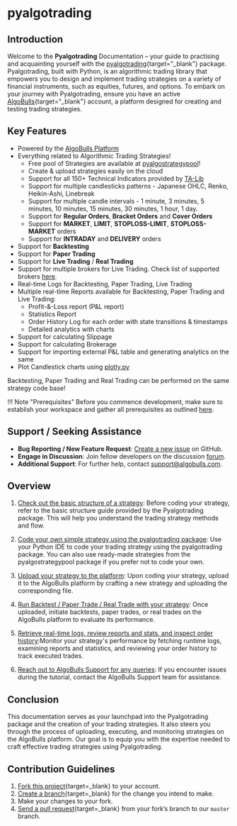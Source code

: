 # pyalgotrading

## Introduction

Welcome to the **Pyalgotrading** Documentation – your guide to practising and acquainting yourself with the [pyalgotrading](https://github.com/algobulls/pyalgotrading/){target="_blank"} package. Pyalgotrading, built with Python, is an algorithmic trading library that empowers you to design and implement trading strategies on a variety of financial instruments, such as equities, futures, and options. To embark on your journey with Pyalgotrading, ensure you have an active [AlgoBulls](https://www.algobulls.com/){target="_blank"} account, a platform designed for creating and testing trading strategies.

## Key Features

- Powered by the [AlgoBulls Platform]([https://app.algobulls.com](https://algobulls.com/build/))
- Everything related to Algorithmic Trading Strategies!
    - Free pool of Strategies are available at [pyalgostrategypool](https://github.com/algobulls/pyalgostrategypool)!
    - Create & upload strategies easily on the cloud
    - Support for all 150+ Technical Indicators provided by [TA-Lib](https://pypi.org/project/TA-Lib/)
    - Support for multiple candlesticks patterns - Japanese OHLC, Renko, Heikin-Ashi, Linebreak
    - Support for multiple candle intervals - 1 minute, 3 minutes, 5 minutes, 10 minutes, 15 minutes, 30 minutes, 1 hour, 1 day.
    - Support for **Regular Orders**, **Bracket Orders** and **Cover Orders**
    - Support for **MARKET**, **LIMIT**, **STOPLOSS-LIMIT**, **STOPLOSS-MARKET** orders
    - Support for **INTRADAY** and **DELIVERY** orders
- Support for **Backtesting**
- Support for **Paper Trading**
- Support for **Live Trading** / **Real Trading**
- Support for multiple brokers for Live Trading. Check list of supported brokers [here](https://app.algobulls.com/user/brokerlogin).
- Real-time Logs for Backtesting, Paper Trading, Live Trading
- Multiple real-time Reports available for Backtesting, Paper Trading and Live Trading:
    - Profit-&-Loss report (P&L report)
    - Statistics Report
    - Order History Log for each order with state transitions & timestamps
    - Detailed analytics with charts
- Support for calculating Slippage
- Support for calculating Brokerage
- Support for importing external P&L table and generating analytics on the same
- Plot Candlestick charts using [plotly.py](https://github.com/plotly/plotly.py)

Backtesting, Paper Trading and Real Trading can be performed on the same strategy code base!

!!! Note "Prerequisites"
    Before you commence development, make sure to establish your workspace and gather all prerequisites as outlined [here](prerequisites.md).

## Support / Seeking Assistance

- **Bug Reporting / New Feature Request**: [Create a new issue](https://github.com/algobulls/pyalgotrading/issues/new) on GitHub.
- **Engage in Discussion**: Join fellow developers on the discussion [forum](https://community.algobulls.com/c/github/pyalgotrading/42).
- **Additional Support**: For further help, contact [support@algobulls.com](mailto:support@algobulls.com).

## Overview

1. [Check out the basic structure of a strategy](../strategies/strategy_guides/common_strategy_guide.md): Before coding your strategy, refer to the basic structure guide provided by the Pyalgotrading package. This will help you understand the trading strategy methods and flow.

2. [Code your own simple strategy using the pyalgotrading package](prerequisites.md): Use your Python IDE to code your trading strategy using the pyalgotrading package. You can also use ready-made strategies from the pyalgostrategypool package if you prefer not to code your own.

3. [Upload your strategy to the platform](upload.md): Upon coding your strategy, upload it to the AlgoBulls platform by crafting a new strategy and uploading the corresponding file.

4. [Run Backtest / Paper Trade / Real Trade with your strategy](testing.md/#submit-a-job):  Once uploaded, initiate backtests, paper trades, or real trades on the AlgoBulls platform to evaluate its performance.

5. [Retrieve real-time logs, review reports and stats, and inspect order history](testing.md/#fetch-logs):Monitor your strategy's performance by fetching runtime logs, examining reports and statistics, and reviewing your order history to track executed trades.

6. [Reach out to AlgoBulls Support for any queries](mailto:support@algobulls.com): If you encounter issues during the tutorial, contact the AlgoBulls Support team for assistance.

## Conclusion

This documentation serves as your launchpad into the Pyalgotrading package and the creation of your trading strategies. It also steers you through the process of uploading, executing, and monitoring strategies on the AlgoBulls platform. Our goal is to equip you with the expertise needed to craft effective trading strategies using Pyalgotrading.

## Contribution Guidelines

1. [Fork this project][fork]{target=_blank} to your account.
2. [Create a branch][branch]{target=_blank} for the change you intend to make.
3. Make your changes to your fork.
4. [Send a pull request][pr]{target=_blank} from your fork’s branch to our `master` branch.

[fork]: https://help.github.com/articles/fork-a-repo/
[branch]: https://help.github.com/articles/creating-and-deleting-branches-within-your-repository
[pr]: https://help.github.com/articles/using-pull-requests/

